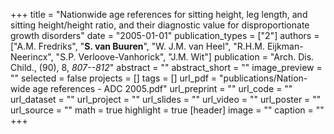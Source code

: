 +++
title = "Nationwide age references for sitting height, leg length, and sitting height/height ratio, and their diagnostic value for disproportionate growth disorders"
date = "2005-01-01"
publication_types = ["2"]
authors = ["A.M. Fredriks", "**S. van Buuren**", "W. J.M. van Heel", "R.H.M. Eijkman-Neerincx", "S.P. Verloove-Vanhorick", "J.M. Wit"]
publication = "Arch. Dis. Child., (90), 8, _807--812_"
abstract = ""
abstract_short = ""
image_preview = ""
selected = false
projects = []
tags = []
url_pdf = "publications/Nation-wide age references - ADC 2005.pdf"
url_preprint = ""
url_code = ""
url_dataset = ""
url_project = ""
url_slides = ""
url_video = ""
url_poster = ""
url_source = ""
math = true
highlight = true
[header]
image = ""
caption = ""
+++
